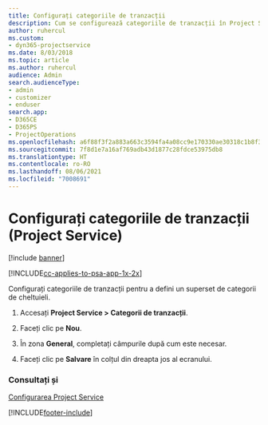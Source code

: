 ```yaml
---
title: Configurați categoriile de tranzacții
description: Cum se configurează categoriile de tranzacții în Project Service
author: ruhercul
ms.custom:
- dyn365-projectservice
ms.date: 8/03/2018
ms.topic: article
ms.author: ruhercul
audience: Admin
search.audienceType:
- admin
- customizer
- enduser
search.app:
- D365CE
- D365PS
- ProjectOperations
ms.openlocfilehash: a6f88f3f2a883a663c3594fa4a08cc9e170330ae30318c1b8f322cca6349bf3f
ms.sourcegitcommit: 7f8d1e7a16af769adb43d1877c28fdce53975db8
ms.translationtype: HT
ms.contentlocale: ro-RO
ms.lasthandoff: 08/06/2021
ms.locfileid: "7008691"
---
```

# <a name="configure-transaction-categories-project-service"></a>Configurați categoriile de tranzacții (Project Service)

[!include [banner](../includes/psa-now-project-operations.md)]

[!INCLUDE[cc-applies-to-psa-app-1x-2x](../includes/cc-applies-to-psa-app-1x-2x.md)]

Configurați categoriile de tranzacții pentru a defini un superset de categorii de cheltuieli.  
  
1.  Accesați **Project Service > Categorii de tranzacții**.  
  
2.  Faceți clic pe **Nou**.  
  
3.  În zona **General**, completați câmpurile după cum este necesar.  
  
4.  Faceți clic pe **Salvare** în colțul din dreapta jos al ecranului.  
  
### <a name="see-also"></a>Consultați și  
 [Configurarea Project Service](../psa/configure.md)


[!INCLUDE[footer-include](../includes/footer-banner.md)]
